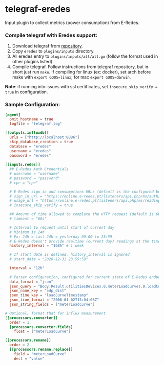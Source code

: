 # telegraf-eredes

Input plugin to collect metrics (power consumption) from E-Redes.

### Compile telegraf with Eredes support:

1. Download telegraf from [repository](https://github.com/influxdata/telegraf). 
2. Copy `eredes` to `plugins/inputs` directory.
3. All eredes entry to `plugins/inputs/all/all.go` (follow the format used in other plugins listed).
4. Compile telegraf. Follow instructions from telegraf repository, but in short just run `make`. If compiling for linux (ex: docker), set arch before make with `export GOOS=linux`; for mac `export GOOS=darwin`.

**Note**: if running into issues with ssl certificates, set `insecure_skip_verify = true` in configuration.

### Sample Configuration:

```toml
[agent]
  omit_hostname = true
  logfile = "telegraf.log"

[[outputs.influxdb]]
  urls = ["http://localhost:8086"]
  skip_database_creation = true
  database = "eredes"
  username = "eredes"
  password = "eredes"
  
[[inputs.redes]]
  ## E-Redes Auth Credentials
  # username = "username"
  # password = "password"
  # cpe = "cpe"

  # E-Redes sign in and consumptions URLs (default is the configured below)
  # sign_in_url = "https://online.e-redes.pt/listeners/api.php/ms/auth/auth/signin"
  # usage_url = "https://online.e-redes.pt/listeners/api.php/ms/reading/data-usage/sysgrid/get"
  # insecure_skip_verify = true

  ## Amount of time allowed to complete the HTTP request (default is 60s)
  # timeout = "60s"

  # Interval to request until start of current day
  # Minimum is 24h
  # Ex: 24h = last 24h = yesterday 00:00 to 23:59
  # E-Redes doesn't provide realtime (current day) readings at the time
  history_interval = "168h" # 1 week

  # If start date is defined, history_interval is ignored
  # start_date = "2020-12-31 23:59:59"

  interval = "12h"
  
  # Parser configuration, configured for current state of E-Redes endpoints
  data_format = "json"
  json_query = "Body.Result.utilitiesDevices.0.meterLoadCurves.0.loadCurves"
  json_name_key = "edp_dist"
  json_time_key = "loadCurveTimestamp"
  json_time_format = "2006-01-02T15:04:05Z"
  json_string_fields = ["meterLoadCurve"]

# Optional, format that for influx measurement
[[processors.converter]]
  order = 1
  [processors.converter.fields]
    float = ["meterLoadCurve"]

[[processors.rename]]
  order = 2
  [[processors.rename.replace]]
    field = "meterLoadCurve"
    dest = "value"
```